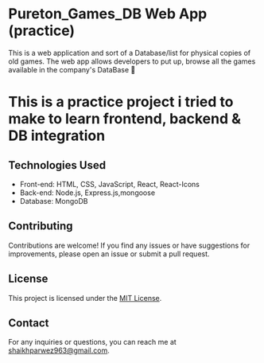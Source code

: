 # Pureton_Games_DB Web App (practice)

This is a web application and sort of a Database/list for physical copies of old games. The web app allows developers to put up, browse all the games available in the company's DataBase 🏬

# This is a practice project i tried to make to learn frontend, backend & DB integration

## Technologies Used

- Front-end: HTML, CSS, JavaScript, React, React-Icons
- Back-end: Node.js, Express.js,mongoose
- Database: MongoDB

## Contributing

Contributions are welcome! If you find any issues or have suggestions for improvements, please open an issue or submit a pull request.

## License

This project is licensed under the [MIT License](LICENSE).

## Contact

For any inquiries or questions, you can reach me at [shaikhparwez963@gmail.com](mailto:shaikhparwez963@gmail.com).
